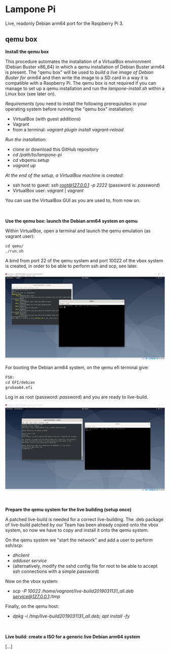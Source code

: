 # Lampone Pi

Live, readonly Debian arm64 port for the Raspberry Pi 3.


## qemu box

**Install the qemu box**

This procedure automates the installation of a VirtualBox environment (Debian Buster x86_64) in which a qemu installation of Debian Buster arm64 is present. The "qemu box" will be used to *build a live image of Debian Buster for arm64* and then write the image to a SD card in a way it is compatible with a Raspberry Pi.
The qemu box is not required if you can manage to set up a qemu installation and run the *lampone-install.sh* within a Linux box (see later on).

*Requirements* (you need to install the following prerequisites in your operating system before running the "qemu box" installation):
 - VirtualBox (with guest additions) 
 - Vagrant
 - from a terminal: *vagrant plugin install vagrant-reload*

*Run the installation:*

 - clone or download this GitHub repository 
 - *cd /path/to/lampone-pi*
 - *cd vbqemu.setup* 
 - *vagrant up*

*At the end of the setup, a VirtualBox machine is created:*
 - ssh host to guest: *ssh root@127.0.0.1 -p 2222* (password is: *password*)
 - VirtualBox user: *vagrant* | *vagrant*

You can use the VirtualBox GUI as you are used to, from now on.



**\
\
Use the qemu box: launch the Debian arm64 system on qemu**

Within VirtualBox, open a terminal and launch the qemu emulation (as vagrant user):

    cd qemu/
    ./run.sh 
 
A bind from port 22 of the qemu system and port 10022 of the vbox system is created, in order to be able to perform ssh and scp, see later.

![qemu box](vbqemu.setup/img/vnoxqemu.boot.png)

For booting the Debian arm64 system, on the qemu efi terminal give:

    FS0:
    cd EFI/debian
    grubaa64.efi

Log in as root (password: *password*) and you are ready to live-build.

![debian arm](vbqemu.setup/img/debian.arm.png)

**\
\
Prepare the qemu system for the live building (setup once)**

A patched live-build is needed for a correct live-building. The .deb package of live-build patched by our Team has been already copied onto the vbox system, so now we have to copy and install it onto the qemu system.

On the qemu system we "start the network" and add a user to perform ssh/scp:
 - *dhclient*
 - *adduser service*
 - (alternatively, modify the sshd config file for root to be able to accept ssh connections with a simple password)

Now on the vbox system:
 - *scp -P 10022 /home/vagrant/live-build2019031131_all.deb service@127.0.0.1:/tmp*

Finally, on the qemu host:
 - *dpkg -i /tmp/live-build2019031131_all.deb; apt install -fy*

**\
\
Live build: create a ISO for a generic live Debian arm64 system**

[...]
